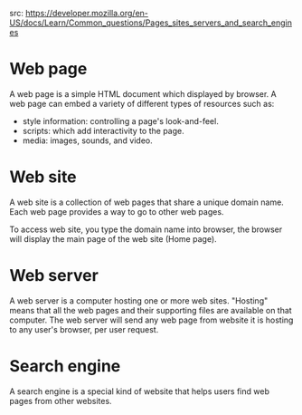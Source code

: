 src: https://developer.mozilla.org/en-US/docs/Learn/Common_questions/Pages_sites_servers_and_search_engines  
# Web page
A web page is a simple HTML document which displayed by browser. A web page can embed a variety of different types of resources such as:
* style information: controlling a page's look-and-feel.  
* scripts: which add interactivity to the page. 
* media: images, sounds, and video. 

# Web site
A web site is a collection of web pages that share a unique domain name. Each web page provides a way to go to other web pages.   

To access web site, you type the domain name into browser, the browser will display the main page of the web site (Home page).

# Web server
A web server is a computer hosting one or more web sites. "Hosting" means that all the web pages and their supporting files are available on that computer. The web server will send any web page from website it is hosting to any user's browser, per user request.   

# Search engine
A search engine is a special kind of website that helps users find web pages from other websites. 

